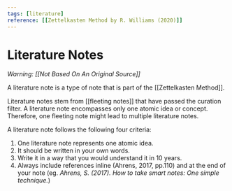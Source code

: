 ```yaml
---
tags: [literature]
reference: [[Zettelkasten Method by R. Williams (2020)]]
---
```

# Literature Notes

*Warning: [[Not Based On An Original Source]]*

A literature note is a type of note that is part of the [[Zettelkasten Method]].

Literature notes stem from [[fleeting notes]] that have passed the curation filter. A literature note encompasses only one atomic idea or concept. Therefore, one fleeting note might lead to multiple literature notes.

A literature note follows the following four criteria:
1. One literature note represents one atomic idea.
2. It should be written in your own words.
3. Write it in a way that you would understand it in 10 years.
4. Always include references inline (Ahrens, 2017, pp.110) and at the end of your note (eg. *Ahrens, S. (2017). How to take smart notes: One simple technique.*)

